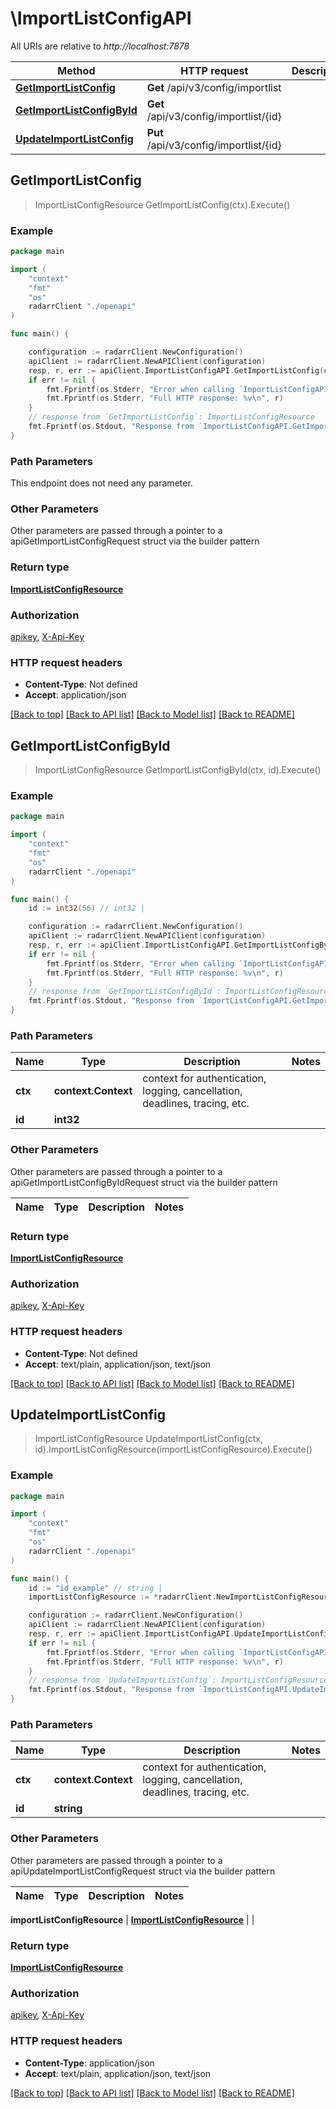 # \ImportListConfigAPI

All URIs are relative to *http://localhost:7878*

Method | HTTP request | Description
------------- | ------------- | -------------
[**GetImportListConfig**](ImportListConfigAPI.md#GetImportListConfig) | **Get** /api/v3/config/importlist | 
[**GetImportListConfigById**](ImportListConfigAPI.md#GetImportListConfigById) | **Get** /api/v3/config/importlist/{id} | 
[**UpdateImportListConfig**](ImportListConfigAPI.md#UpdateImportListConfig) | **Put** /api/v3/config/importlist/{id} | 



## GetImportListConfig

> ImportListConfigResource GetImportListConfig(ctx).Execute()



### Example

```go
package main

import (
    "context"
    "fmt"
    "os"
    radarrClient "./openapi"
)

func main() {

    configuration := radarrClient.NewConfiguration()
    apiClient := radarrClient.NewAPIClient(configuration)
    resp, r, err := apiClient.ImportListConfigAPI.GetImportListConfig(context.Background()).Execute()
    if err != nil {
        fmt.Fprintf(os.Stderr, "Error when calling `ImportListConfigAPI.GetImportListConfig``: %v\n", err)
        fmt.Fprintf(os.Stderr, "Full HTTP response: %v\n", r)
    }
    // response from `GetImportListConfig`: ImportListConfigResource
    fmt.Fprintf(os.Stdout, "Response from `ImportListConfigAPI.GetImportListConfig`: %v\n", resp)
}
```

### Path Parameters

This endpoint does not need any parameter.

### Other Parameters

Other parameters are passed through a pointer to a apiGetImportListConfigRequest struct via the builder pattern


### Return type

[**ImportListConfigResource**](ImportListConfigResource.md)

### Authorization

[apikey](../README.md#apikey), [X-Api-Key](../README.md#X-Api-Key)

### HTTP request headers

- **Content-Type**: Not defined
- **Accept**: application/json

[[Back to top]](#) [[Back to API list]](../README.md#documentation-for-api-endpoints)
[[Back to Model list]](../README.md#documentation-for-models)
[[Back to README]](../README.md)


## GetImportListConfigById

> ImportListConfigResource GetImportListConfigById(ctx, id).Execute()



### Example

```go
package main

import (
    "context"
    "fmt"
    "os"
    radarrClient "./openapi"
)

func main() {
    id := int32(56) // int32 | 

    configuration := radarrClient.NewConfiguration()
    apiClient := radarrClient.NewAPIClient(configuration)
    resp, r, err := apiClient.ImportListConfigAPI.GetImportListConfigById(context.Background(), id).Execute()
    if err != nil {
        fmt.Fprintf(os.Stderr, "Error when calling `ImportListConfigAPI.GetImportListConfigById``: %v\n", err)
        fmt.Fprintf(os.Stderr, "Full HTTP response: %v\n", r)
    }
    // response from `GetImportListConfigById`: ImportListConfigResource
    fmt.Fprintf(os.Stdout, "Response from `ImportListConfigAPI.GetImportListConfigById`: %v\n", resp)
}
```

### Path Parameters


Name | Type | Description  | Notes
------------- | ------------- | ------------- | -------------
**ctx** | **context.Context** | context for authentication, logging, cancellation, deadlines, tracing, etc.
**id** | **int32** |  | 

### Other Parameters

Other parameters are passed through a pointer to a apiGetImportListConfigByIdRequest struct via the builder pattern


Name | Type | Description  | Notes
------------- | ------------- | ------------- | -------------


### Return type

[**ImportListConfigResource**](ImportListConfigResource.md)

### Authorization

[apikey](../README.md#apikey), [X-Api-Key](../README.md#X-Api-Key)

### HTTP request headers

- **Content-Type**: Not defined
- **Accept**: text/plain, application/json, text/json

[[Back to top]](#) [[Back to API list]](../README.md#documentation-for-api-endpoints)
[[Back to Model list]](../README.md#documentation-for-models)
[[Back to README]](../README.md)


## UpdateImportListConfig

> ImportListConfigResource UpdateImportListConfig(ctx, id).ImportListConfigResource(importListConfigResource).Execute()



### Example

```go
package main

import (
    "context"
    "fmt"
    "os"
    radarrClient "./openapi"
)

func main() {
    id := "id_example" // string | 
    importListConfigResource := *radarrClient.NewImportListConfigResource() // ImportListConfigResource |  (optional)

    configuration := radarrClient.NewConfiguration()
    apiClient := radarrClient.NewAPIClient(configuration)
    resp, r, err := apiClient.ImportListConfigAPI.UpdateImportListConfig(context.Background(), id).ImportListConfigResource(importListConfigResource).Execute()
    if err != nil {
        fmt.Fprintf(os.Stderr, "Error when calling `ImportListConfigAPI.UpdateImportListConfig``: %v\n", err)
        fmt.Fprintf(os.Stderr, "Full HTTP response: %v\n", r)
    }
    // response from `UpdateImportListConfig`: ImportListConfigResource
    fmt.Fprintf(os.Stdout, "Response from `ImportListConfigAPI.UpdateImportListConfig`: %v\n", resp)
}
```

### Path Parameters


Name | Type | Description  | Notes
------------- | ------------- | ------------- | -------------
**ctx** | **context.Context** | context for authentication, logging, cancellation, deadlines, tracing, etc.
**id** | **string** |  | 

### Other Parameters

Other parameters are passed through a pointer to a apiUpdateImportListConfigRequest struct via the builder pattern


Name | Type | Description  | Notes
------------- | ------------- | ------------- | -------------

 **importListConfigResource** | [**ImportListConfigResource**](ImportListConfigResource.md) |  | 

### Return type

[**ImportListConfigResource**](ImportListConfigResource.md)

### Authorization

[apikey](../README.md#apikey), [X-Api-Key](../README.md#X-Api-Key)

### HTTP request headers

- **Content-Type**: application/json
- **Accept**: text/plain, application/json, text/json

[[Back to top]](#) [[Back to API list]](../README.md#documentation-for-api-endpoints)
[[Back to Model list]](../README.md#documentation-for-models)
[[Back to README]](../README.md)

